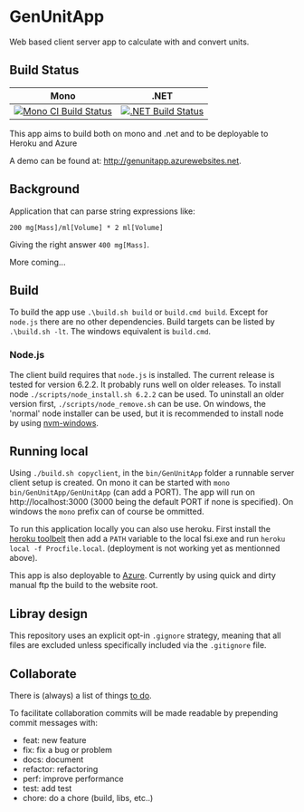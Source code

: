 # GenUnitApp
Web based client server app to calculate with and convert units.

## Build Status

Mono | .NET |
---- | ---- |
[![Mono CI Build Status](https://img.shields.io/travis/halcwb/GenUnitApp/master.svg)](https://travis-ci.org/halcwb/GenUnitApp) | [![.NET Build Status](https://img.shields.io/appveyor/ci/halcwb/GenUnitApp/master.svg)](https://ci.appveyor.com/project/halcwb/GenUnitApp)

This app aims to build both on mono and .net and to be deployable to Heroku and Azure

A demo can be found at: http://genunitapp.azurewebsites.net.

## Background
Application that can parse string expressions like: </br>

`200 mg[Mass]/ml[Volume] * 2 ml[Volume]` </br>

Giving the right answer `400 mg[Mass]`.

More coming...

## Build

To build the app use `.\build.sh build` or `build.cmd build`. Except for
`node.js` there are no other dependencies. Build targets can be listed by
`.\build.sh -lt`. The windows equivalent is `build.cmd`.

### Node.js
The client build requires that `node.js` is installed. The current release
is tested for version 6.2.2. It probably runs well on older releases. To
install node `./scripts/node_install.sh 6.2.2` can be used. To uninstall an older
version first, `./scripts/node_remove.sh` can be use. On windows, the 'normal'
node installer can be used, but it is recommended to install node by using
[nvm-windows](https://github.com/coreybutler/nvm-windows).

## Running local

Using `./build.sh copyclient`, in the `bin/GenUnitApp` folder a runnable server client setup is created. On mono it can
be started with `mono bin/GenUnitApp/GenUnitApp` (can add a PORT). The app will run on http://localhost:3000 (3000 being the
default PORT if none is specified). On windows the `mono` prefix can of course be ommitted.

To run this application locally you can also use heroku. First install the [heroku toolbelt](https://toolbelt.heroku.com/) then add a `PATH` variable to the local fsi.exe and run
`heroku local -f Procfile.local`. (deployment is not working yet as mentionned above).

This app is also deployable to [Azure](https://genunitapp.azurewebsites.net/). Currently by using quick and dirty manual ftp the build to the website root.


## Libray design
This repository uses an explicit opt-in `.gignore` strategy, meaning that all files are excluded unless specifically included via the `.gitignore` file.


## Collaborate
There is (always) a list of things [to do](https://github.com/halcwb/GenUnitApp/blob/master/ToDo.md).

To facilitate collaboration commits will be made readable by prepending
commit messages with:

- feat: new feature
- fix: fix a bug or problem
- docs: document
- refactor: refactoring
- perf: improve performance
- test: add test
- chore: do a chore (build, libs, etc..)
